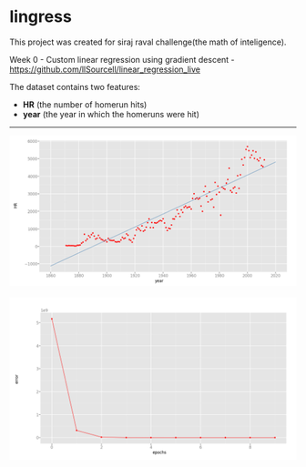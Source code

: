 # lingress
This project was created for siraj raval challenge(the math of inteligence).

Week 0 - Custom linear regression using gradient descent - https://github.com/llSourcell/linear_regression_live

The dataset contains two features:
- **HR** (the number of homerun hits)
- **year** (the year in which the homeruns were hit)

-----------------

<div align="center">
  <img src="https://github.com/jrabello/lingress/raw/master/img/plot.png"><br><br>
</div>
<div align="center">
  <img src="https://github.com/jrabello/lingress/raw/master/img/error.png"><br><br>
</div>



